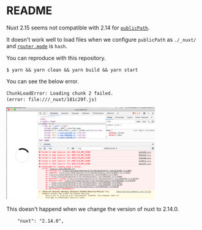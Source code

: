 # README
Nuxt 2.15 seems not compatible with 2.14 for [`publicPath`](https://nuxtjs.org/docs/2.x/configuration-glossary/configuration-build#publicpath).

It doesn't work well to load files when we configure `publicPath` as `./_nuxt/`
and [`router.mode`](https://nuxtjs.org/docs/2.x/configuration-glossary/configuration-router#mode) is `hash`.

You can reproduce with this repository.
```
$ yarn && yarn clean && yarn build && yarn start
```

You can see the below error.
```
ChunkLoadError: Loading chunk 2 failed.
(error: file:///_nuxt/181c29f.js)
```
<img width="77%" src="./screenshot.png"/>

This doesn't happend when we change the version of nuxt to 2.14.0.
```
    "nuxt": "2.14.0",
```
